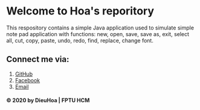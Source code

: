 # Welcome to Hoa's reporitory
This respository contains a simple Java application used to simulate simple note pad application with functions: new, open, save, save as, exit, select all, cut, copy, paste, undo, redo, find, replace, change font.

## Connect me via:
1. [GitHub](http:https://github.com/luudieuhoa28)
2. [Facebook](https://www.facebook.com/luudieu.hoa)
3. [Email](luudieuhoa28@gmail.com)

#### © 2020 by DieuHoa | FPTU HCM
